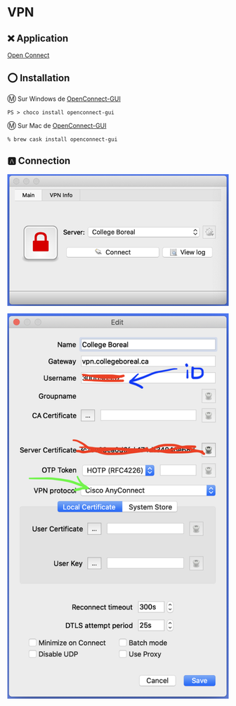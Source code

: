 # VPN

## :x: Application

[Open Connect](http://www.infradead.org/openconnect/)

## :o: Installation

:m: Sur Windows de [OpenConnect-GUI](https://chocolatey.org/packages/openconnect-gui)

```
PS > choco install openconnect-gui
```

:m: Sur Mac de [OpenConnect-GUI](https://chocolatey.org/packages/openconnect-gui)

```
% brew cask install openconnect-gui
```

## :a: Connection

<img src="images/OpenConnect-GUI_Flash.png" width="" heigth=""></img>

<img src="images/OpenConnect-GUI_Edit.png" width="" heigth=""></img>

